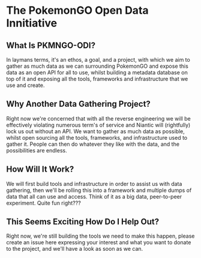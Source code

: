 # The PokemonGO Open Data Innitiative

## What Is PKMNGO-ODI?

In laymans terms, it's an ethos, a goal, and a project, with which we aim to gather as much data as we can surrounding PokemonGO and expose this data as an open API for all to use, whilst building a metadata database on top of it and exposing all the tools, frameworks and infrastructure that we use and create.

## Why Another Data Gathering Project?

Right now we're concerned that with all the reverse engineering we will be effectively violating numerous term's of service and Niantic will (rightfully) lock us out without an API.
We want to gather as much data as possible, whilst open sourcing all the tools, frameworks, and infrastructure used to gather it.
People can then do whatever they like with the data, and the possibilities are endless.

## How Will It Work?

We will first build tools and infrastructure in order to assist us with data gathering, then we'll be rolling this into a framework and multiple dumps of data that all can use and access.
Think of it as a big data, peer-to-peer experiment. Quite fun right???

## This Seems Exciting How Do I Help Out?

Right now, we're still building the tools we need to make this happen, please create an issue here expressing your interest and what you want to donate to the project, and we'll have a look as soon as we can.
